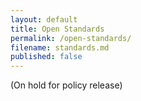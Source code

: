 ```yaml
---
layout: default
title: Open Standards
permalink: /open-standards/
filename: standards.md
published: false
---
```


(On hold for policy release)